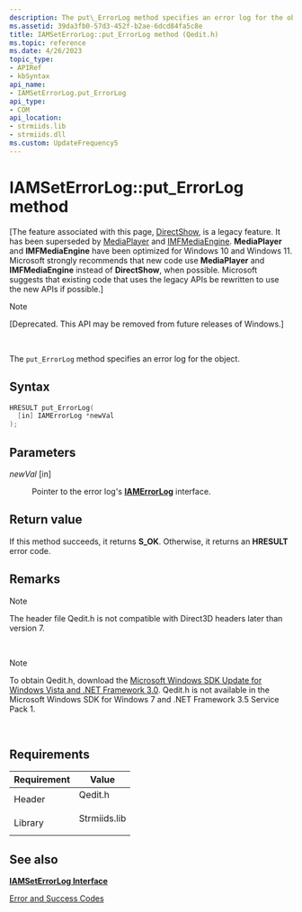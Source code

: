 ```yaml
---
description: The put\_ErrorLog method specifies an error log for the object.
ms.assetid: 39da3fb0-57d3-452f-b2ae-6dcd84fa5c8e
title: IAMSetErrorLog::put_ErrorLog method (Qedit.h)
ms.topic: reference
ms.date: 4/26/2023
topic_type: 
- APIRef
- kbSyntax
api_name: 
- IAMSetErrorLog.put_ErrorLog
api_type: 
- COM
api_location: 
- strmiids.lib
- strmiids.dll
ms.custom: UpdateFrequency5
---
```


# IAMSetErrorLog::put\_ErrorLog method

\[The feature associated with this page, [DirectShow](/windows/win32/directshow/directshow), is a legacy feature. It has been superseded by [MediaPlayer](/uwp/api/Windows.Media.Playback.MediaPlayer) and [IMFMediaEngine](/windows/win32/api/mfmediaengine/nn-mfmediaengine-imfmediaengine). **MediaPlayer** and **IMFMediaEngine** have been optimized for Windows 10 and Windows 11. Microsoft strongly recommends that new code use **MediaPlayer** and **IMFMediaEngine** instead of **DirectShow**, when possible. Microsoft suggests that existing code that uses the legacy APIs be rewritten to use the new APIs if possible.\]

> [!Note]  
> \[Deprecated. This API may be removed from future releases of Windows.\]

 

The `put_ErrorLog` method specifies an error log for the object.

## Syntax


```C++
HRESULT put_ErrorLog(
  [in] IAMErrorLog *newVal
);
```



## Parameters

<dl> <dt>

*newVal* \[in\]
</dt> <dd>

Pointer to the error log's [**IAMErrorLog**](iamerrorlog.md) interface.

</dd> </dl>

## Return value

If this method succeeds, it returns **S\_OK**. Otherwise, it returns an **HRESULT** error code.

## Remarks

> [!Note]  
> The header file Qedit.h is not compatible with Direct3D headers later than version 7.

 

> [!Note]  
> To obtain Qedit.h, download the [Microsoft Windows SDK Update for Windows Vista and .NET Framework 3.0](https://msdn.microsoft.com/windowsvista/bb980924.aspx). Qedit.h is not available in the Microsoft Windows SDK for Windows 7 and .NET Framework 3.5 Service Pack 1.

 

## Requirements



| Requirement | Value |
|--------------------|-----------------------------------------------------------------------------------------|
| Header<br/>  | <dl> <dt>Qedit.h</dt> </dl>      |
| Library<br/> | <dl> <dt>Strmiids.lib</dt> </dl> |



## See also

<dl> <dt>

[**IAMSetErrorLog Interface**](iamseterrorlog.md)
</dt> <dt>

[Error and Success Codes](error-and-success-codes.md)
</dt> </dl>

 

 




